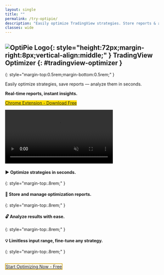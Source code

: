 ```yaml
---
layout: single
title: ""
permalink: /try-optipie/
description: "Easily optimize TradingView strategies. Store reports & analyze results with a simple UI. Real-time Report Monitoring & Instant Analysis!"
classes: wide
---
```


## ![OptiPie Logo](/assets/images/optipie_app_logo_lshift2.png){: style="height:72px;margin-right:8px;vertical-align:middle;" } TradingView Optimizer {: #tradingview-optimizer }
{: style="margin-top:0.5rem;margin-bottom:0.5rem;" }


Easily optimize strategies, save reports — analyze them in seconds.

**Real-time reports, instant insights.**

<p class="text-start">
  <a id="cta-install-primary"
     class="btn btn--inverse btn--large"
     href="https://chromewebstore.google.com/detail/optipie-tradingview-optim/fdndgpohalkoklpaopahkblpomlhmifm"
     onclick="return gtag_report_conversion(this.href)">
    <i class="fas fa-download"></i> Chrome Extension - Download Free
  </a>
</p>

<video autoplay muted loop playsinline width="70%">
  <source src="{{ '/assets/videos/optipie_try_ad.mp4' | relative_url }}" type="video/mp4">
  Your browser does not support the video tag.
</video>


#### :arrow_forward: Optimize strategies in seconds.
{: style="margin-top:.8rem;" }
#### :dart: Store and manage optimization reports.  
{: style="margin-top:.8rem;" }
#### :unlock: Analyze results with ease.
{: style="margin-top:.8rem;" }
#### 💡 Limitless input range, fine-tune any strategy. 
{: style="margin-top:.8rem;" }

<p class="text-start" style="margin-top:2rem;">
  <a id="cta-install-secondary"
     class="btn btn--inverse btn--large"
     href="https://chromewebstore.google.com/detail/optipie-tradingview-optim/fdndgpohalkoklpaopahkblpomlhmifm"
     onclick="return gtag_report_conversion(this.href)">
    <i class="fas fa-chart-line fa-lg"></i> Start Optimizing Now - Free
  </a>
</p>


<style>
#cta-install-primary {
  background-color: #fd0;
  border: none;
  color: #222;
  transition: all 0.25s ease;
}
#cta-install-primary:hover {
  background-color: #e6c200;
  color: #000;
}

#cta-install-secondary {
  background-color: rgba(212,175,55,0.08);
  border: 2px solid #d4af37;
  color: #222;
  transition: all 0.25s ease;
}
#cta-install-secondary:hover {
  background-color: #d4af37;
  color: #fff;
}
</style>

<script>
function gtag_report_conversion(url) {
  var callback = function () {
    if (typeof(url) != 'undefined') {
      window.location = url;
    }
  };
  gtag('event', 'conversion', {
      'send_to': 'AW-17495457166/quONCOjEso4bEI77vZZB',
      'value': 0.0,
      'currency': 'TRY',
      'event_callback': callback
  });
  return false;
}
</script>
